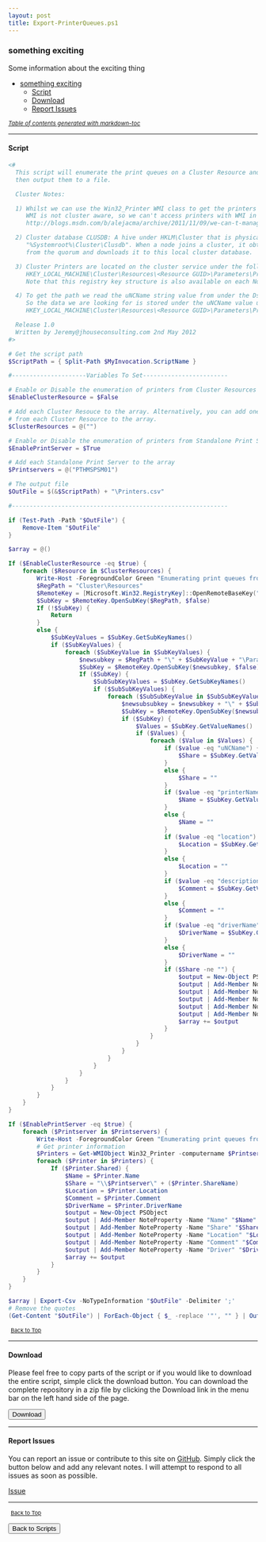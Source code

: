 ```yaml
---
layout: post
title: Export-PrinterQueues.ps1
---
```


### something exciting

Some information about the exciting thing

- [something exciting](#something-exciting)
  - [Script](#script)
  - [Download](#download)
  - [Report Issues](#report-issues)

<small><i><a href='http://ecotrust-canada.github.io/markdown-toc/'>Table of contents generated with markdown-toc</a></i></small>

---

#### Script

```powershell
<#
  This script will enumerate the print queues on a Cluster Resource and/or standalone print server and
  then output them to a file.

  Cluster Notes:

  1) Whilst we can use the Win32_Printer WMI class to get the printers from a standalone print server
     WMI is not cluster aware, so we can't access printers with WMI in a clustered environment
     http://blogs.msdn.com/b/alejacma/archive/2011/11/09/we-can-t-manage-printers-with-wmi-in-a-clustered-environment.aspx

  2) Cluster database CLUSDB: A hive under HKLM\Cluster that is physically stored as the file
     "%Systemroot%\Cluster\Clusdb". When a node joins a cluster, it obtains the cluster configuration
     from the quorum and downloads it to this local cluster database.

  3) Cluster Printers are located on the cluster service under the following key:
     HKEY_LOCAL_MACHINE\Cluster\Resources\<Resource GUID>\Parameters\Printers
     Note that this registry key structure is also available on each Node.

  4) To get the path we read the uNCName string value from under the DsSpooler subkey.
     So the data we are looking for is stored under the uNCName value under the folowing key:
     HKEY_LOCAL_MACHINE\Cluster\Resources\<Resource GUID>\Parameters\Printers\<printer>\DsSpooler\uNCName

  Release 1.0
  Written by Jeremy@jhouseconsulting.com 2nd May 2012
#>

# Get the script path
$ScriptPath = { Split-Path $MyInvocation.ScriptName }

#---------------------Variables To Set------------------------

# Enable or Disable the enumeration of printers from Cluster Resources
$EnableClusterResource = $False

# Add each Cluster Resouce to the array. Alternatively, you can add one Node
# from each Cluster Resource to the array.
$ClusterResources = @("")

# Enable or Disable the enumeration of printers from Standalone Print Servers
$EnablePrintServer = $True

# Add each Standalone Print Server to the array
$Printservers = @("PTHMSPSM01")

# The output file
$OutFile = $(&$ScriptPath) + "\Printers.csv"

#-------------------------------------------------------------

if (Test-Path -Path "$OutFile") {
    Remove-Item "$OutFile"
}

$array = @()

If ($EnableClusterResource -eq $true) {
    foreach ($Resource in $ClusterResources) {
        Write-Host -ForegroundColor Green "Enumerating print queues from the $Resource cluster resource/node. Please be patient and refer to the $OutFile when finished."
        $RegPath = "Cluster\Resources"
        $RemoteKey = [Microsoft.Win32.RegistryKey]::OpenRemoteBaseKey("LocalMachine", $Resource)
        $SubKey = $RemoteKey.OpenSubKey($RegPath, $false)
        If (!$SubKey) {
            Return
        }
        else {
            $SubKeyValues = $SubKey.GetSubKeyNames()
            if ($SubKeyValues) {
                foreach ($SubKeyValue in $SubKeyValues) {
                    $newsubkey = $RegPath + "\" + $SubKeyValue + "\Parameters\Printers"
                    $SubKey = $RemoteKey.OpenSubKey($newsubkey, $false)
                    If ($SubKey) {
                        $SubSubKeyValues = $SubKey.GetSubKeyNames()
                        if ($SubSubKeyValues) {
                            foreach ($SubSubKeyValue in $SubSubKeyValues) {
                                $newsubsubkey = $newsubkey + "\" + $SubSubKeyValue + "\DsSpooler"
                                $SubKey = $RemoteKey.OpenSubKey($newsubsubkey, $false)
                                if ($SubKey) {
                                    $Values = $SubKey.GetValueNames()
                                    if ($Values) {
                                        foreach ($Value in $Values) {
                                            if ($value -eq "uNCName") {
                                                $Share = $SubKey.GetValue("$value")
                                            }
                                            else {
                                                $Share = ""
                                            }
                                            if ($value -eq "printerName") {
                                                $Name = $SubKey.GetValue("$value")
                                            }
                                            else {
                                                $Name = ""
                                            }
                                            if ($value -eq "location") {
                                                $Location = $SubKey.GetValue("$value")
                                            }
                                            else {
                                                $Location = ""
                                            }
                                            if ($value -eq "description") {
                                                $Comment = $SubKey.GetValue("$value")
                                            }
                                            else {
                                                $Comment = ""
                                            }
                                            if ($value -eq "driverName") {
                                                $DriverName = $SubKey.GetValue("$value")
                                            }
                                            else {
                                                $DriverName = ""
                                            }
                                            if ($Share -ne "") {
                                                $output = New-Object PSObject
                                                $output | Add-Member NoteProperty -Name "Name" "$Name"
                                                $output | Add-Member NoteProperty -Name "Share" "$Share"
                                                $output | Add-Member NoteProperty -Name "Location" "$Location"
                                                $output | Add-Member NoteProperty -Name "Comment" "$Comment"
                                                $output | Add-Member NoteProperty -Name "Driver" "$DriverName"
                                                $array += $output
                                            }
                                        }
                                    }
                                }
                            }
                        }
                    }
                }
            }
        }
    }
}

If ($EnablePrintServer -eq $true) {
    foreach ($Printserver in $Printservers) {
        Write-Host -ForegroundColor Green "Enumerating print queues from the $Printserver print server. Please be patient and refer to the $OutFile when finished."
        # Get printer information
        $Printers = Get-WMIObject Win32_Printer -computername $Printserver
        foreach ($Printer in $Printers) {
            If ($Printer.Shared) {
                $Name = $Printer.Name
                $Share = "\\$Printserver\" + ($Printer.ShareName)
                $Location = $Printer.Location
                $Comment = $Printer.Comment
                $DriverName = $Printer.DriverName
                $output = New-Object PSObject
                $output | Add-Member NoteProperty -Name "Name" "$Name"
                $output | Add-Member NoteProperty -Name "Share" "$Share"
                $output | Add-Member NoteProperty -Name "Location" "$Location"
                $output | Add-Member NoteProperty -Name "Comment" "$Comment"
                $output | Add-Member NoteProperty -Name "Driver" "$DriverName"
                $array += $output
            }
        }
    }
}

$array | Export-Csv -NoTypeInformation "$OutFile" -Delimiter ';'
# Remove the quotes
(Get-Content "$OutFile") | ForEach-Object { $_ -replace '"', "" } | Out-File "$OutFile" -Force -Encoding ascii
```

<span style="font-size:11px;"><a href="#"><i class="fas fa-caret-up" aria-hidden="true" style="color: white; margin-right:5px;"></i>Back to Top</a></span>

---

#### Download

Please feel free to copy parts of the script or if you would like to download the entire script, simple click the download button. You can download the complete repository in a zip file by clicking the Download link in the menu bar on the left hand side of the page.

<button class="btn" type="submit" onclick="window.open('/PowerShell/scripts/information/Export-PrinterQueues.ps1')">
    <i class="fa fa-cloud-download-alt">
    </i>
        Download
</button>

---

#### Report Issues

You can report an issue or contribute to this site on <a href="https://github.com/BanterBoy/scripts-blog/issues">GitHub</a>. Simply click the button below and add any relevant notes. I will attempt to respond to all issues as soon as possible.

<!-- Place this tag where you want the button to render. -->

<a class="github-button" href="https://github.com/BanterBoy/scripts-blog/issues/new?title=Export-PrinterQueues.ps1&body=There is a problem with this function. Please find details below." data-show-count="true" aria-label="Issue BanterBoy/scripts-blog on GitHub">Issue</a>

---

<span style="font-size:11px;"><a href="#"><i class="fas fa-caret-up" aria-hidden="true" style="color: white; margin-right:5px;"></i>Back to Top</a></span>

<a href="/menu/_pages/scripts.html">
    <button class="btn">
        <i class='fas fa-reply'>
        </i>
            Back to Scripts
    </button>
</a>

[1]: http://ecotrust-canada.github.io/markdown-toc
[2]: https://github.com/googlearchive/code-prettify
